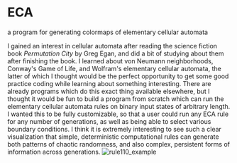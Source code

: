 # ECA
a program for generating colormaps of elementary cellular automata

I gained an interest in cellular automata after reading the science fiction book _Permutation City_ by Greg Egan, and did a bit of studying about them after
finishing the book. I learned about von Neumann neighborhoods, Conway's Game of Life, and Wolfram's elementary cellular automata, the latter of which I thought
would be the perfect opportunity to get some good practice coding while learning about something interesting. There are already programs which do this exact thing
available elsewhere, but I thought it would be fun to build a program from scratch which can run the elementary cellular automata rules on binary input states
of arbitrary length. I wanted this to be fully customizable, so that a user could run any ECA rule for any number of generations, as well as being able to select
various boundary conditions. I think it is extremely interesting to see such a clear visualization that simple, deterministic computational rules can generate
both patterns of chaotic randomness, and also complex, persistent forms of information across generations.
![rule110_example](https://user-images.githubusercontent.com/33963737/172966363-37ddc5d7-dbc2-443d-a601-2b43f0935051.png)
